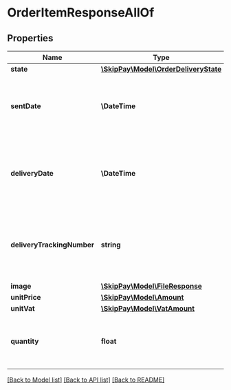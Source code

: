 # OrderItemResponseAllOf

## Properties

Name | Type | Description | Notes
------------ | ------------- | ------------- | -------------
**state** | [**\SkipPay\Model\OrderDeliveryState**](OrderDeliveryState.md) |  |
**sentDate** | **\DateTime** | Date when item was sent. Only when the whole order was NOT sent at once. |
**deliveryDate** | **\DateTime** | Date when item was delivered. Only when the whole order was NOT sent at once. |
**deliveryTrackingNumber** | **string** | Tracking number for the item. Only when the whole order was NOT sent at once. |
**image** | [**\SkipPay\Model\FileResponse**](FileResponse.md) |  | [optional]
**unitPrice** | [**\SkipPay\Model\Amount**](Amount.md) |  |
**unitVat** | [**\SkipPay\Model\VatAmount**](VatAmount.md) |  |
**quantity** | **float** | (positive float/decimal up to 3 decimal places) Item quantity. |

[[Back to Model list]](../../README.md#models) [[Back to API list]](../../README.md#endpoints) [[Back to README]](../../README.md)
